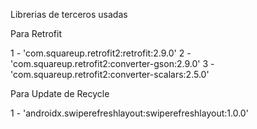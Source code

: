 
Librerias de terceros usadas

Para Retrofit

1 - 'com.squareup.retrofit2:retrofit:2.9.0'
2 - 'com.squareup.retrofit2:converter-gson:2.9.0'
3 - 'com.squareup.retrofit2:converter-scalars:2.5.0'

Para Update de Recycle

1 - 'androidx.swiperefreshlayout:swiperefreshlayout:1.0.0'
